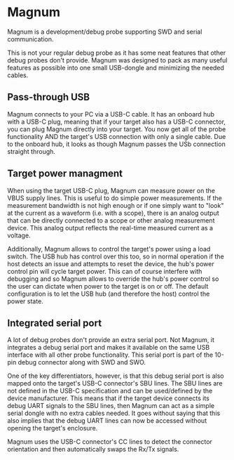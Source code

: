 # Magnum
Magnum is a development/debug probe supporting SWD and serial communication.

This is not your regular debug probe as it has some neat features that other
debug probes don't provide. Magnum was designed to pack as many useful features
as possible into one small USB-dongle and minimizing the needed cables.

## Pass-through USB
Magnum connects to your PC via a USB-C cable. It has an onboard hub with a
USB-C plug, meaning that if your target also has a USB-C connector, you can
plug Magnum directly into your target. You now get all of the probe
functionality AND the target's USB connection with only a single cable. Due
to the onboard hub, it looks as though Magnum passes the USb connection
straight through.

## Target power managment
When using the target USB-C plug, Magnum can measure power on the VBUS supply
lines. This is useful to do simple power measurements. If the measurement
bandwidth is not high enough or if one simply want to "look" at the current as
a waveform (i.e. with a scope), there is an analog output that can be directly
connected to a scope or other analog measurement device. This analog output
reflects the real-time measured current as a voltage.

Additionally, Magnum allows to control the target's power using a load switch.
The USB hub has control over this too, so in normal operation if the host
detects an issue and attempts to reset the device, the hub's power control pin
will cycle target power. This can of course interfere with debugging and so
Magnum allows to override the hub's power control so the user can dictate when
power to the target is on or off. The default configuration is to let the USB
hub (and therefore the host) control the power state.

## Integrated serial port
A lot of debug probes don't provide an extra serial port. Not Magnum, it
integrates a debug serial port and makes it available on the same USB interface
with all other probe functionality. This serial port is part of the 10-pin
debug connector along with SWD and SWO.

One of the key differentiators, however, is that this debug serial port is also
mapped onto the target's USB-C connector's SBU lines. The SBU lines are not
defined in the USB-C specification and can be used/defined by the device
manufacturer. This means that if the target device connects its debug UART
signals to the SBU lines, then Magnum can act as a simple serial dongle with no
extra cables needed. It goes without saying that this also implies that the
debug UART lines can now be accessed without opening the target's enclosure.

Magnum uses the USB-C connector's CC lines to detect the connector orientation
and then automatically swaps the Rx/Tx signals.

